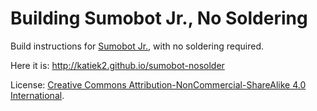 # Building Sumobot Jr., No Soldering

Build instructions for [Sumobot Jr.](https://github.com/makenai/sumobot-jr), with no soldering required.

Here it is: http://katiek2.github.io/sumobot-nosolder

License: [Creative Commons Attribution-NonCommercial-ShareAlike 4.0 International](LICENSE.html).
